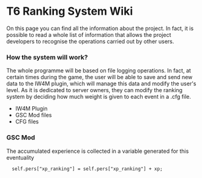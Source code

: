 # T6 Ranking System Wiki

On this page you can find all the information about the project. In fact, it is possible to read 
a whole list of information that allows the project developers to recognise the operations carried 
out by other users.

### How the system will work?

The whole programme will be based on file logging operations. In fact, at certain times during the game, the user will 
be able to save and send new data to the IW4M plugin, which will manage this data and modify the user's level. As it is dedicated 
to server owners, they can modify the ranking system by deciding how much weight is given to each event in a .cfg file.
- IW4M Plugin
- GSC Mod files
- CFG files

### GSC Mod
The accumulated experience is collected in a variable generated for this eventuality
```
  self.pers["xp_ranking"] = self.pers["xp_ranking"] + xp;
```
